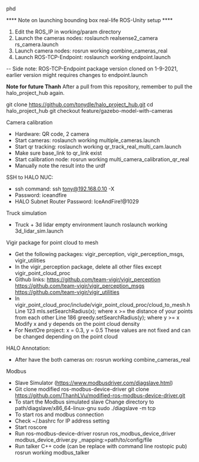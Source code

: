 phd

**** Note on launching bounding box real-life ROS-Unity setup ****

1. Edit the ROS_IP in working/param directory
2. Launch the cameras nodes:  roslaunch realsense2_camera rs_camera.launch
3. Launch camera nodes:       rosrun working combine_cameras_real
4. Launch ROS-TCP-Endpoint:   roslaunch working endpoint.launch 

-- Side note: ROS-TCP-Endpoint package version cloned on 1-9-2021, earlier version might requires changes to endpoint.launch

**Note for future Thanh**
After a pull from this repository, remember to pull the halo_project_hub again.

git clone https://github.com/tonydle/halo_project_hub.git
cd halo_project_hub
git checkout feature/gazebo-model-with-cameras

Camera calibration
+ Hardware: QR code, 2 camera
+ Start cameras: 
    roslaunch working multiple_cameras.launch
+ Start qr tracking:
    roslaunch working qr_track_real_multi_cam.launch
+ Make sure base_link to qr_link exist
+ Start calibration node:
    rosrun working multi_camera_calibration_qr_real
+ Manually note the result into the urdf 

SSH to HALO NUC:
+ ssh command: 
    ssh tony@192.168.0.10 -X
+ Password: iceandfire
+ HALO Subnet Router Password:
    IceAndFire!@1029
    
Truck simulation
+ Truck + 3d lidar empty environment launch
    roslaunch working 3d_lidar_sim.launch

Vigir package for point cloud to mesh
+ Get the following packages: vigir_perception, vigir_perception_msgs, vigir_utilities
+ In the vigir_perception package, delete all other files except vigir_point_cloud_proc
+ Github links:
    https://github.com/team-vigir/vigir_perception
    https://github.com/team-vigir/vigir_perception_msgs
    https://github.com/team-vigir/vigir_utilities
+ In vigir_point_cloud_proc/include/vigir_point_cloud_proc/cloud_to_mesh.h
    Line 123 mls.setSearchRadius(x); where x >= the distance of your points from each other
    Line 186 greedy.setSearchRadius(y); where y >= x
    Modify x and y depends on the point cloud density
+ For NextOre project: 
    x = 0.3, y = 0.5
    These values are not fixed and can be changed depending on the point cloud
    
HALO Annotation:
+ After have the both cameras on:
    rosrun working combine_cameras_real
    
Modbus 
+ Slave Simulator (https://www.modbusdriver.com/diagslave.html)
+ Git clone modified ros-modbus-device-driver 
    git clone https://github.com/ThanhLVu/modified-ros-modbus-device-driver.git
+ To start the Modbus simulated slave
    Change directory to path/diagslave/x86_64-linux-gnu
    sudo ./diagslave -m tcp
+ To start ros and modbus connection
+ Check ~/.bashrc for IP address setting
+ Start roscore
+ Run ros-modbus-device-driver
    rosrun ros_modbus_device_driver modbus_device_driver.py _mapping:=path/to/config/file
+ Run talker C++ code (can be replace with command line rostopic pub)
    rosrun working modbus_talker	 

